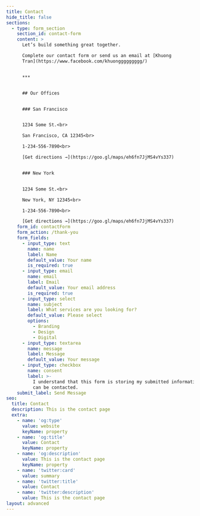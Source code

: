 ```yaml
---
title: Contact
hide_title: false
sections:
  - type: form_section
    section_id: contact-form
    content: >
      Let’s build something great together.

      Complete our contact form or send us an email at [Khuong
      Tran](https://www.facebook.com/khuonggggggggg/)


      ***


      ## Our Offices


      ### San Francisco


      1234 Some St.<br>

      San Francisco, CA 12345<br>

      1-234-556-7890<br>

      [Get directions →](https://goo.gl/maps/eh6fn7JjMS4vYs337)


      ### New York


      1234 Some St.<br>

      New York, NY 12345<br>

      1-234-556-7890<br>

      [Get directions →](https://goo.gl/maps/eh6fn7JjMS4vYs337)
    form_id: contactForm
    form_action: /thank-you
    form_fields:
      - input_type: text
        name: name
        label: Name
        default_value: Your name
        is_required: true
      - input_type: email
        name: email
        label: Email
        default_value: Your email address
        is_required: true
      - input_type: select
        name: subject
        label: What services are you looking for?
        default_value: Please select
        options:
          - Branding
          - Design
          - Digital
      - input_type: textarea
        name: message
        label: Message
        default_value: Your message
      - input_type: checkbox
        name: consent
        label: >-
          I understand that this form is storing my submitted information so I
          can be contacted.
    submit_label: Send Message
seo:
  title: Contact
  description: This is the contact page
  extra:
    - name: 'og:type'
      value: website
      keyName: property
    - name: 'og:title'
      value: Contact
      keyName: property
    - name: 'og:description'
      value: This is the contact page
      keyName: property
    - name: 'twitter:card'
      value: summary
    - name: 'twitter:title'
      value: Contact
    - name: 'twitter:description'
      value: This is the contact page
layout: advanced
---
```

